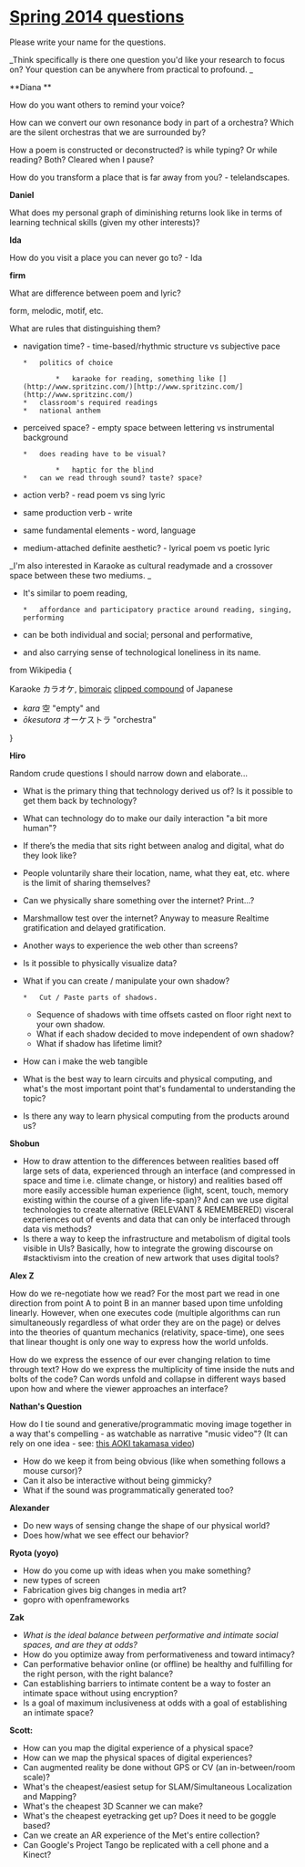 # [Spring 2014 questions](/dCyW52sNETV)

Please write your name for the questions.   

_Think specifically is there one question you'd like your research to focus on?  Your question can be anywhere from practical to profound.   _

**Diana **

How do you want others to remind your voice?

How can we convert our own resonance body in part of a orchestra? Which are the silent orchestras that we are surrounded by?

How a poem is constructed or deconstructed? is while typing? Or while reading? Both? Cleared when I pause? 

How do you transform a place that is far away from you? - telelandscapes. 

**Daniel**

What does my personal graph of diminishing returns look like in terms of learning technical skills (given my other interests)?

**Ida**

 How do you visit a place you can never go to? - Ida

**firm**

What are difference between poem and lyric?

form, melodic, motif, etc. 

What are rules that distinguishing them?

*   navigation time? - time-based/rhythmic structure vs subjective pace 

        *   politics of choice

                *   karaoke for reading, something like [](http://www.spritzinc.com/)[http://www.spritzinc.com/](http://www.spritzinc.com/)
        *   classroom's required readings
        *   national anthem

*   perceived space? - empty space between lettering vs instrumental background

        *   does reading have to be visual? 

                *   haptic for the blind
        *   can we read through sound? taste? space?  

*   action verb? - read poem vs sing lyric
*   same production verb - write
*   same fundamental elements - word, language
*   medium-attached definite aesthetic? - lyrical poem vs poetic lyric

_I'm also interested in Karaoke as cultural readymade and a crossover space between these two mediums. _

*   It's similar to poem reading,

        *   affordance and participatory practice around reading, singing, performing

*   can be both individual and social; personal and performative, 
*   and also carrying sense of technological loneliness in its name.

from Wikipedia {

Karaoke カラオケ, [bimoraic](http://en.wikipedia.org/wiki/On_(Japanese_prosody)) [clipped compound](http://en.wikipedia.org/wiki/Clipped_compound) of Japanese 

*   _kara_ 空 "empty" and 
*   _ōkesutora_ オーケストラ "orchestra"

}

**Hiro**

Random crude questions I should narrow down and elaborate...

*   What is the primary thing that technology derived us of? Is it possible to get them back by technology?
*   What can technology do to make our daily interaction "a bit more human"?
*   If there’s the media that sits right between analog and digital, what do they look like?
*   People voluntarily share their location, name, what they eat, etc. where is the limit of sharing themselves?
*   Can we physically share something over the internet? Print...?
*   Marshmallow test over the internet? Anyway to measure Realtime gratification and delayed gratification.
*   Another ways to experience the web other than screens?
*   Is it possible to physically visualize data?
*   What if you can create / manipulate your own shadow?

        *   Cut / Paste parts of shadows.
    *   Sequence of shadows with time offsets casted on floor right next to your own shadow.
    *   What if each shadow decided to move independent of own shadow?
    *   What if shadow has lifetime limit?

*   How can i make the web tangible
*   What is the best way to learn circuits and physical computing, and what's the most important point that's fundamental to understanding the topic?
*   Is there any way to learn physical computing from the products around us?

**Shobun**

*   How to draw attention to the differences between realities based off large sets of data, experienced through an interface (and compressed in space and time i.e. climate change, or history)  and realities based off more easily accessible human experience (light, scent, touch, memory existing within the course of a given life-span)?  And can we use digital technologies to create alternative (RELEVANT & REMEMBERED) visceral experiences out of events and data that can only be interfaced through data vis methods? 
*   Is there a way to keep the infrastructure and metabolism of digital tools visible in UIs? Basically, how to integrate the growing discourse on #stacktivism into the creation of new artwork that uses digital tools?

**Alex Z**

How do we re-negotiate how we read? For the most part we read in one direction from point A to point B in an manner based upon time unfolding linearly. However, when one executes code (multiple algorithms can run simultaneously regardless of what order they are on the page) or delves into the theories of quantum mechanics (relativity, space-time), one sees that linear thought is only one way to express how the world unfolds. 

How do we express the essence of our ever changing relation to time through text? How do we express the multiplicity of time inside the nuts and bolts of the code? Can words unfold and collapse in different ways based upon how and where the viewer approaches an interface? 

**Nathan's Question**

How do I tie sound and generative/programmatic moving image together in a way that's compelling - as watchable as narrative "music video"? (It can rely on one idea - see:  [this AOKI takamasa video](https://vimeo.com/63636256))

*   How do we keep it from being obvious (like when something follows a mouse cursor)?
*   Can it also be interactive without being gimmicky?
*   What if the sound was programmatically generated too?

**Alexander**

*   Do new ways of sensing change the shape of our physical world?
*   Does how/what we see effect our behavior?

**Ryota (yoyo)**

*   How do you come up with ideas when you make something?
*   new types of screen
*   Fabrication gives big changes in media art?
*   gopro with openframeworks

**Zak**

*   _What is the ideal balance between performative and intimate social spaces, and are they at odds?_
*   How do you optimize away from performativeness and toward intimacy?
*   Can performative behavior online (or offline) be healthy and fulfilling for the right person, with the right balance?
*   Can establishing barriers to intimate content be a way to foster an intimate space without using encryption?
*   Is a goal of maximum inclusiveness at odds with a goal of establishing an intimate space?

**Scott:**

*   How can you map the digital experience of a physical space?
*   How can we map the physical spaces of digital experiences?
*   Can augmented reality be done without GPS or CV (an in-between/room scale)?
*   What's the cheapest/easiest setup for SLAM/Simultaneous Localization and Mapping?
*   What's the cheapest 3D Scanner we can make?
*   What's the cheapest eyetracking get up? Does it need to be goggle based?
*   Can we create an AR experience of the Met's entire collection?
*   Can Google's Project Tango be replicated with a cell phone and a Kinect?